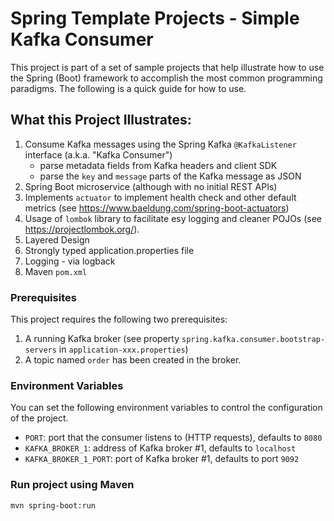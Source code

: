 # Spring Template Projects - Simple Kafka Consumer

This project is part of a set of sample projects that help illustrate how to use the Spring (Boot)
framework to accomplish the most common programming paradigms. The following is a quick guide for how to use.

## What this Project Illustrates:

1. Consume Kafka messages using the Spring Kafka `@KafkaListener` interface (a.k.a. "Kafka Consumer")
   - parse metadata fields from Kafka headers and client SDK
   - parse the `key` and `message` parts of the Kafka message as JSON
2. Spring Boot microservice (although with no initial REST APIs)
3. Implements `actuator` to implement health check and other default metrics (see https://www.baeldung.com/spring-boot-actuators)
4. Usage of `lombok` library to facilitate esy logging and cleaner POJOs (see https://projectlombok.org/).
5. Layered Design
6. Strongly typed application.properties file
7. Logging - via logback
8. Maven `pom.xml`

### Prerequisites

This project requires the following two prerequisites:
1. A running Kafka broker (see property `spring.kafka.consumer.bootstrap-servers` in `application-xxx.properties`)
2. A topic named `order` has been created in the broker.

### Environment Variables

You can set the following environment variables to control the configuration of the project.

- `PORT`: port that the consumer listens to (HTTP requests), defaults to `8080`
- `KAFKA_BROKER_1`: address of Kafka broker #1, defaults to `localhost`
- `KAFKA_BROKER_1_PORT`: port of Kafka broker #1, defaults to port `9092` 

### Run project using Maven

```
mvn spring-boot:run
```

